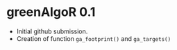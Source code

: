 # greenAlgoR 0.1

* Initial github submission.
* Creation of function `ga_footprint()` and `ga_targets()`
